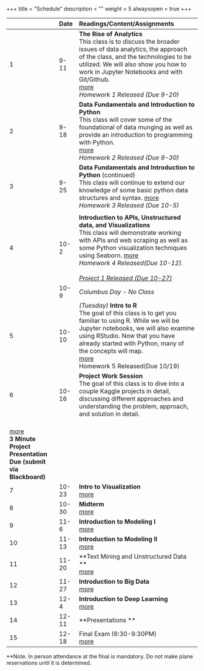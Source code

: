 +++
title = "Schedule"
description = ""
weight = 5
alwaysopen = true
+++

|    | Date  | Readings/Content/Assignments                                     |
|:---|:------|:----------------------------------------------------------------------------------------------------------------------------------------------------------------------------------------------------------------------------------------------------------------|
| 1  | 9-11  | **The Rise of Analytics** <br> This class is to discuss the broader issues of data analytics, the approach of the class, and the technologies to be utilized. We will also show you how to work in Jupyter Notebooks and with Git/Github.<br>[more](/mgmt6560/classes/class1/) <br> *Homework 1 Released (Due 9-20)* |
| 2  | 9-18  | **Data Fundamentals and Introduction to Python** <br>This class will cover some of the foundational of data munging as well as provide an introduction to programming with Python.                    <br>[more](/mgmt6560/classes/class2/) <br> *Homework 2 Released (Due 9-30)* <br>                                     |
| 3  | 9-25  | **Data Fundamentals and Introduction to Python** (continued) <br>This class will continue to extend our knowledge of some basic python data structures and syntax.  [more](/mgmt6560/classes/class3/) <br> *Homework 3 Released (Due 10-5)*                                                                                                                         |
|   |   |   |
| 4  | 10-2  | **Introduction to APIs, Unstructured data, and Visualizations** <br>This class will demonstrate working with APIs and web scraping as well as some Python visualization techniques using Seaborn. [more](/mgmt6560/classes/class4/) <br> *Homework 4 Released(Due 10-12).* <br> <br> *[Project 1 Released (Due 10-27)](/mgmt6560/project1/)*   |
|    | 10-9  | *Columbus Day - No Class*                                                                                                                                                                                                                                       |
| 5  | 10-10 | *(Tuesday)* **Intro to R**  <br> The goal of this class is to get you familiar to using R. While we will be Jupyter notebooks, we will also examine using RStudio. Now that you have already started with Python, many of the concepts will map.<br>[more](#/mgmt6560/classes/class5/) <br> Homework 5 Released(Due 10/19)                                                                                                                                                                              |
| 6  | 10-16 | **Project Work Session** <br> The goal of this class is to dive into a couple Kaggle projects in detail, discussing different approaches and understanding the problem, approach, and solution in detail.
<br>[more](/mgmt6560/classes/class1/) <br> **3 Minute Project Presentation Due (submit via Blackboard)**                                                                                                                                                                                                                |
| 7  | 10-23 | **Intro to Visualization** <br> [more](#class-7)                                                                                                                                                                                                                          |
| 8  | 10-30 | **Midterm**   <br> [more](#class-8)                                                                                                                                                                                                                             |
| 9  | 11-6  | **Introduction to Modeling I** <br> [more](#class-9)                                                                                                                                                                                                            |
| 10 | 11-13 | **Introduction to Modeling II** <br> [more](#class-10)                                                                                                                                                                                                          |
| 11 | 11-20 | **Text Mining and Unstructured Data **  <br> [more](#class-11)                                                                                                                                                                                                  |
| 12 | 11-27 | **Introduction to Big Data**  <br> [more](#class-12)                                                                                                                                                                                                            |
| 13 | 12-4  | **Introduction to Deep Learning**  <br> [more](#class-13)                                                                                                                                                                                                       |
| 14 | 12-11 | **Presentations **                                                                                                                                                                                                                                              |
| 15 | 12-18 | Final Exam (6:30-9:30PM) <br> [more](#final)


**Note. In person attendance at the final is mandatory.  Do not make plane reservations until it is determined.

